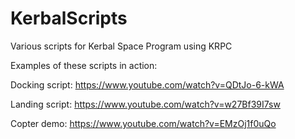# KerbalScripts
Various scripts for Kerbal Space Program using KRPC

Examples of these scripts in action:

Docking script: https://www.youtube.com/watch?v=QDtJo-6-kWA

Landing script: https://www.youtube.com/watch?v=w27Bf39I7sw

Copter demo: https://www.youtube.com/watch?v=EMzOj1f0uQo
